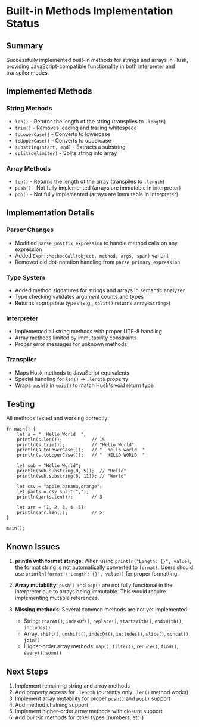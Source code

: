 # Built-in Methods Implementation Status

## Summary

Successfully implemented built-in methods for strings and arrays in Husk, providing JavaScript-compatible functionality in both interpreter and transpiler modes.

## Implemented Methods

### String Methods
- `len()` - Returns the length of the string (transpiles to `.length`)
- `trim()` - Removes leading and trailing whitespace
- `toLowerCase()` - Converts to lowercase
- `toUpperCase()` - Converts to uppercase
- `substring(start, end)` - Extracts a substring
- `split(delimiter)` - Splits string into array

### Array Methods
- `len()` - Returns the length of the array (transpiles to `.length`)
- `push()` - Not fully implemented (arrays are immutable in interpreter)
- `pop()` - Not fully implemented (arrays are immutable in interpreter)

## Implementation Details

### Parser Changes
- Modified `parse_postfix_expression` to handle method calls on any expression
- Added `Expr::MethodCall(object, method, args, span)` variant
- Removed old dot-notation handling from `parse_primary_expression`

### Type System
- Added method signatures for strings and arrays in semantic analyzer
- Type checking validates argument counts and types
- Returns appropriate types (e.g., `split()` returns `Array<String>`)

### Interpreter
- Implemented all string methods with proper UTF-8 handling
- Array methods limited by immutability constraints
- Proper error messages for unknown methods

### Transpiler
- Maps Husk methods to JavaScript equivalents
- Special handling for `len()` → `.length` property
- Wraps `push()` in `void()` to match Husk's void return type

## Testing

All methods tested and working correctly:

```husk
fn main() {
    let s = "  Hello World  ";
    println(s.len());           // 15
    println(s.trim());          // "Hello World"
    println(s.toLowerCase());   // "  hello world  "
    println(s.toUpperCase());   // "  HELLO WORLD  "
    
    let sub = "Hello World";
    println(sub.substring(0, 5));  // "Hello"
    println(sub.substring(6, 11)); // "World"
    
    let csv = "apple,banana,orange";
    let parts = csv.split(",");
    println(parts.len());       // 3
    
    let arr = [1, 2, 3, 4, 5];
    println(arr.len());         // 5
}

main();
```

## Known Issues

1. **println with format strings**: When using `println("Length: {}", value)`, the format string is not automatically converted to `format!`. Users should use `println(format!("Length: {}", value))` for proper formatting.

2. **Array mutability**: `push()` and `pop()` are not fully functional in the interpreter due to arrays being immutable. This would require implementing mutable references.

3. **Missing methods**: Several common methods are not yet implemented:
   - String: `charAt()`, `indexOf()`, `replace()`, `startsWith()`, `endsWith()`, `includes()`
   - Array: `shift()`, `unshift()`, `indexOf()`, `includes()`, `slice()`, `concat()`, `join()`
   - Higher-order array methods: `map()`, `filter()`, `reduce()`, `find()`, `every()`, `some()`

## Next Steps

1. Implement remaining string and array methods
2. Add property access for `.length` (currently only `.len()` method works)
3. Implement array mutability for proper `push()` and `pop()` support
4. Add method chaining support
5. Implement higher-order array methods with closure support
6. Add built-in methods for other types (numbers, etc.)